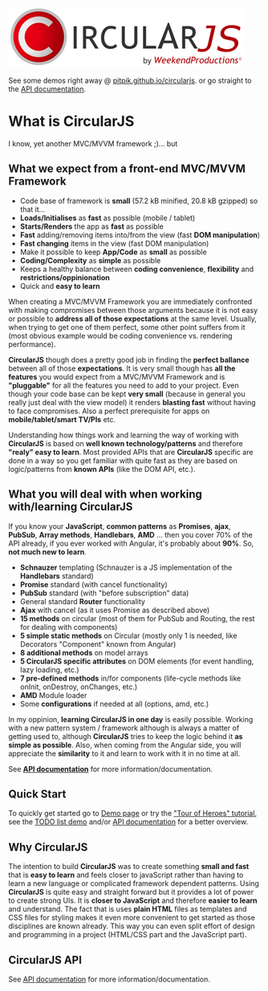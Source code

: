 ![CircularJS](circularjs-logo.png)

See some demos right away @ [pitpik.github.io/circularjs](https://pitpik.github.io/circularjs/).
or go straight to the [API documentation](documentation/API.md).

# What is CircularJS

I know, yet another MVC/MVVM framework ;)... but

## What we expect from a front-end MVC/MVVM Framework

- Code base of framework is **small** (57.2 kB minified, 20.8 kB gzipped) so that it...
- **Loads/Initialises** as **fast** as possible (mobile / tablet)
- **Starts/Renders** the app as **fast** as possible
- **Fast** adding/removing items into/from the view (fast **DOM manipulation**)
- **Fast changing** items in the view (fast DOM manipulation)
- Make it possible to keep **App/Code** as **small** as possible
- **Coding/Complexity** as **simple** as possible
- Keeps a healthy balance between **coding convenience**, **flexibility** and **restrictions/oppinionation**
- Quick and **easy to learn**

When creating a MVC/MVVM Framework you are immediately confronted with making compromises between those arguments because it is not easy or possible to **address all of those expectations** at the same level. Usually, when trying to get one of them perfect, some other point suffers from it (most obvious example would be coding convenience vs. rendering performance).

**CircularJS** though does a pretty good job in finding the **perfect ballance** between all of those **expectations**.
It is very small though has **all the features** you would expect from a MVC/MVVM Framework and is **"pluggable"** for all the features you need to add to your project. Even though your code base can be kept **very small** (because in general you really just deal with the view model) it renders **blasting fast** without having to face compromises.
Also a perfect prerequisite for apps on **mobile/tablet/smart TV/PIs** etc.

Understanding how things work and learning the way of working with **CircularJS** is based on **well known technology/patterns** and therefore **"realy" easy to learn**. Most provided APIs that are **CircularJS** specific are done in a way so you get familiar with quite fast as they are based on logic/patterns from **known APIs** (like the DOM API, etc.).

## What you will deal with when working with/learning CircularJS

If you know your **JavaScript**, **common patterns** as **Promises**, **ajax**, **PubSub**, **Array methods**, **Handlebars**, **AMD** ... then you cover 70% of the API already, if you ever worked with Angular, it's probably about **90%**. So, **not much new to learn**.

- **Schnauzer** templating (Schnauzer is a JS implementation of the **Handlebars** standard)
- **Promise** standard (with cancel functionality)
- **PubSub** standard (with "before subscription" data)
- General standard **Router** functionality
- **Ajax** with cancel (as it uses Promise as described above)
- **15 methods** on circular (most of them for PubSub and Routing, the rest for dealing with components)
- **5 simple static methods** on Circular (mostly only 1 is needed, like Decorators "Component" known from Angular)
- **8 additional methods** on model arrays
- **5 CircularJS specific attributes** on DOM elements (for event handling, lazy loading, etc.)
- **7 pre-defined methods** in/for components (life-cycle methods like onInit, onDestroy, onChanges, etc.)
- **AMD** Module loader
- Some **configurations** if needed at all (options, amd, etc.)

In my oppinion, **learning CircularJS in one day** is easily possible. Working with a new pattern system / framework although is always a matter of getting used to, although **CircularJS** tries to keep the logic behind it **as simple as possible**. Also, when coming from the Angular side, you will appreciate the **similarity** to it and learn to work with it in no time at all.

See **[API documentation](documentation/API.md)** for more information/documentation.

## Quick Start

To quickly get started go to [Demo page](https://pitpik.github.io/circularjs/) or try the ["Tour of Heroes" tutorial](heroes), see the [TODO list demo](https://pitpik.github.io/circularjs/todo) and/or [API documentation](documentation/API.md) for a better overview.

## Why CircularJS

The intention to build **CircularJS** was to create something **small and fast** that is **easy to learn** and feels closer to javaScript rather than having to learn a new language or complicated framework dependent patterns.
Using **CircularJS** is quite easy and straight forward but it provides a lot of power to create strong UIs.
It is **closer to JavaScript** and therefore **easier to learn** and understand. The fact that is uses **plain HTML** files as templates and CSS files for styling makes it even more convenient to get started as those disciplines are known already. This way you can even split effort of design and programming in a project (HTML/CSS part and the JavaScript part).

## CircularJS API

See [API documentation](documentation/API.md) for more information/documentation.
